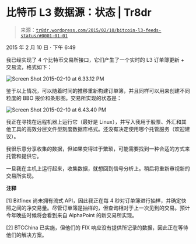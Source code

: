 <!--yml

类别：未分类

日期：2024-05-18 15:28:22

-->

# 比特币 L3 数据源：状态 | Tr8dr

> 来源：[`tr8dr.wordpress.com/2015/02/10/bitcoin-l3-feeds-status/#0001-01-01`](https://tr8dr.wordpress.com/2015/02/10/bitcoin-l3-feeds-status/#0001-01-01)

2015 年 2 月 10 日 · 下午 6:49

我已经实现了 4 个比特币交易所接口，它们产生了一个实时的 L3 订单簿更新 + 交易流，格式如下：

![Screen Shot 2015-02-10 at 6.33.12 PM](https://tr8dr.wordpress.com/wp-content/uploads/2015/02/screen-shot-2015-02-10-at-6-33-12-pm.png)

鉴于以上情况，可以随着时间的推移重新构建订单簿，并且同样可以用来创建不同粒度的 BBO 报价和条形图。交易所实现的状态是：

![Screen Shot 2015-02-10 at 6.43.40 PM](https://tr8dr.wordpress.com/wp-content/uploads/2015/02/screen-shot-2015-02-10-at-6-43-40-pm.png)

我正在寻找在远程机器上运行它（最好是 Linux），并写入我用于股票、外汇和其他工具的高效分层文件型刻度数据库格式。还没有决定使用哪个托管服务（欢迎建议）。

我很乐意分享收集的数据，但如果变得过于繁琐，可能需要找到一种合适的方式来托管和提供它。

一旦我在主机上运行起来，收集数据，就想回到信号分析上。稍后将重新审视新的交易所实现。

**注释**

[1] Bitfinex 尚未拥有流式 API，因此我正在每 4 秒对订单簿进行抽样，并确定快照之间的净交易量。尽管订单簿是抽样的，但查询相对于上一次见到的交易。预计今年晚些时候将会看到来自 AlphaPoint 的新交易所实现。

[2] BTCChina 已实施，但他们的 FIX 响应没有提供所记录的数据，因此正在等待他们的解决方案。
